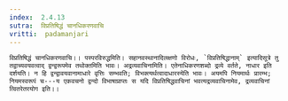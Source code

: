 ```yaml
---
index:  2.4.13
sutra:  विप्रतिषिद्धं चानधिकरणवाचि
vritti:  padamanjari
---
```


	विप्रतिषिद्धं चानधिकरणवाचि।। पस्परविरुद्धमिति। सहानवस्थानादिलक्षणो विरोधः, `विप्रतिषिद्धानाम्` इत्यादिसूत्रे तु तद्वाच्यवयवत्वाद् द्वन्द्वरूपमेव तथोक्तमिति भावः। अद्रव्यवाचिनामिति। एतेनाधिकरणशब्दो द्रव्ये वर्तते, नाधार इति दर्शयति। न हि द्वन्द्वावयवानामाधारे वृत्तिः सम्भवति; विभक्त्यर्थत्वादाधारस्येति भावः। अयमपि नियमार्थः प्रारम्भ; नियमस्वरूपं च---य एकवचनो द्वन्दो विभाषाप्राप्तः स यदि विप्रतिषिद्धवाचिनां भवत्यद्रव्यवाचिनामेव, द्रव्यवाचिनां त्वितरेतरयोग इति।।

